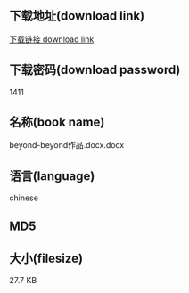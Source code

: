## 下载地址(download link)
[下载链接 download link](https://tutu365.netlify.app/?s=beyond-beyond%E4%BD%9C%E5%93%81.docx)

## 下载密码(download password)
1411

## 名称(book name)
beyond-beyond作品.docx.docx

## 语言(language)
chinese

## MD5


## 大小(filesize)
27.7 KB
